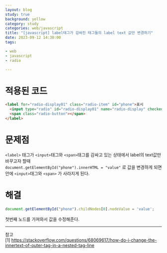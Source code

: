 ```yaml
---
layout: blog
study: true
background: yellow
category: study
categories: web/javascript
title: "[javascript] label태그가 감싸진 태그들의 label text 값만 변경하기"
date: 2023-09-12 14:30:00
tags:

- web
- javascript
- radio

---
```


# 적용된 코드

```html
<label for="radio-display01" class="radio-item" id="phone">표시
  <input type="radio" id="radio-display01" name="radio-display" checked="" value="1" />
  <span class="radio-button"></span>
</label>
```

# 문제점

`<label>` 태그가 `<input>`태그와 `<span>`태그를 감싸고 있는 상태에서 label의 text값만 바꾸고자 할때  
`document.getElementById("phone").innerHTML = "value"` 로 값을 변경하게 되면  
안에 `<input>`태그와 `<span>` 가 사라지게 된다.

# 해결

```javascript
document.getElementById("phone").childNodes[0].nodeValue = 'value';
```

첫번째 노드를 가져와서 값을 수정해준다.

---
참고  
[1] https://stackoverflow.com/questions/68069617/how-do-i-change-the-innertext-of-outer-tag-in-a-nested-tag-line